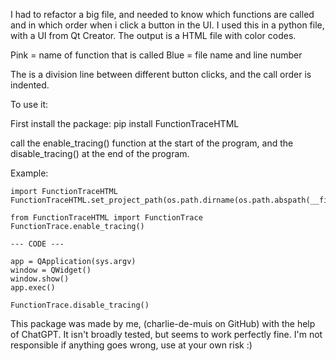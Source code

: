 I had to refactor a big file, and needed to know which functions are called and in which order when i click a button in the UI.
I used this in a python file, with a UI from Qt Creator. The output is a HTML file with color codes.

Pink = name of function that is called
Blue = file name and line number

The is a division line between different button clicks, and the call order is indented.


To use it: 

First install the package: pip install FunctionTraceHTML

call the enable_tracing() function at the start of the program, 
and the disable_tracing() at the end of the program.

Example:


    import FunctionTraceHTML
    FunctionTraceHTML.set_project_path(os.path.dirname(os.path.abspath(__file__)))

    from FunctionTraceHTML import FunctionTrace
    FunctionTrace.enable_tracing()

    --- CODE ---

    app = QApplication(sys.argv)
    window = QWidget()
    window.show()
    app.exec()

    FunctionTrace.disable_tracing()


This package was made by me, (charlie-de-muis on GitHub) with the help of ChatGPT.
It isn't broadly tested, but seems to work perfectly fine. 
I'm not responsible if anything goes wrong, use at your own risk :)
